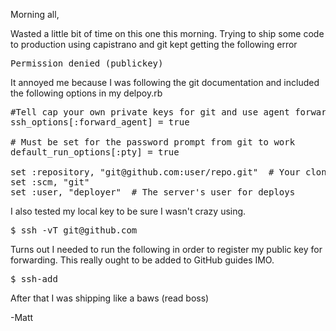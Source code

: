 Morning all,

Wasted a little bit of time on this one this morning. Trying to ship some code to production using capistrano and git kept getting the following error

<pre>
Permission denied (publickey)
</pre>

It annoyed me because I was following the git documentation and included the following options in my delpoy.rb

<pre>
#Tell cap your own private keys for git and use agent forwarding with this command.
ssh_options[:forward_agent] = true

# Must be set for the password prompt from git to work
default_run_options[:pty] = true  
                                  
set :repository, "git@github.com:user/repo.git"  # Your clone URL
set :scm, "git"
set :user, "deployer"  # The server's user for deploys
</pre>

I also tested my local key to be sure I wasn't crazy using.

<pre>
$ ssh -vT git@github.com
</pre>

Turns out I needed to run the following in order to register my public key for forwarding. This really ought to be added to GitHub guides IMO.

<pre>
$ ssh-add
</pre>

After that I was shipping like a baws (read boss)

-Matt
